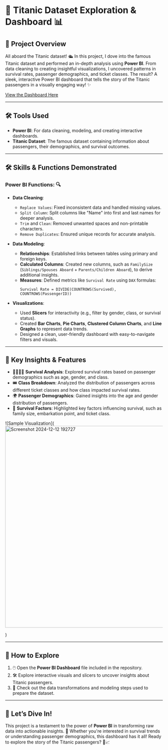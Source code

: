 # 🚢 Titanic Dataset Exploration & Dashboard 📊  

## 🎯 Project Overview  
All aboard the Titanic dataset! 🛳️ In this project, I dove into the famous Titanic dataset and performed an in-depth analysis using **Power BI**. From data cleaning to creating insightful visualizations, I uncovered patterns in survival rates, passenger demographics, and ticket classes. The result? A sleek, interactive Power BI dashboard that tells the story of the Titanic passengers in a visually engaging way! ✨  

[View the Dashboard Here](https://app.powerbi.com/links/9sXR--yQvu?ctid=6efd0f20-57c8-4447-b53f-00d4992ca50b&pbi_source=linkShare)

---

## 🛠️ Tools Used  
- **Power BI**: For data cleaning, modeling, and creating interactive dashboards.  
- **Titanic Dataset**: The famous dataset containing information about passengers, their demographics, and survival outcomes.  

---

## 🛠️ Skills & Functions Demonstrated  
### Power BI Functions: 🔍  
- **Data Cleaning**:  
  - `Replace Values`: Fixed inconsistent data and handled missing values.  
  - `Split Column`: Split columns like "Name" into first and last names for deeper analysis.  
  - `Trim` and `Clean`: Removed unwanted spaces and non-printable characters.  
  - `Remove Duplicates`: Ensured unique records for accurate analysis.  

- **Data Modeling**:  
  - **Relationships**: Established links between tables using primary and foreign keys.  
  - **Calculated Columns**: Created new columns, such as `FamilySize` (`Siblings/Spouses Aboard` + `Parents/Children Aboard`), to derive additional insights.  
  - **Measures**: Defined metrics like `Survival Rate` using `DAX` formulas:  
    ```DAX
    Survival Rate = DIVIDE(COUNTROWS(Survived), COUNTROWS(PassengerID))
    ```

- **Visualizations**:  
  - Used **Slicers** for interactivity (e.g., filter by gender, class, or survival status).  
  - Created **Bar Charts**, **Pie Charts**, **Clustered Column Charts**, and **Line Graphs** to represent data trends.  
  - Designed a clean, user-friendly dashboard with easy-to-navigate filters and visuals.  

---

## 🌟 Key Insights & Features  
- 👩‍👩‍👧‍👦 **Survival Analysis**: Explored survival rates based on passenger demographics such as age, gender, and class.  
- 🎟️ **Class Breakdown**: Analyzed the distribution of passengers across different ticket classes and how class impacted survival rates.  
- 🌍 **Passenger Demographics**: Gained insights into the age and gender distribution of passengers.  
- 🚨 **Survival Factors**: Highlighted key factors influencing survival, such as family size, embarkation point, and ticket class.  

![Sample Visualization](<img width="643" alt="Screenshot 2024-12-12 192727" src="https://github.com/user-attachments/assets/87d386c2-08a0-4066-9895-8b002573aa5a" />

)  

---

## 🚀 How to Explore  
1. 🖱️ Open the **Power BI Dashboard** file included in the repository.  
2. 🛠️ Explore interactive visuals and slicers to uncover insights about Titanic passengers.  
3. 📂 Check out the data transformations and modeling steps used to prepare the dataset.  

---

## 🎉 Let’s Dive In!  
This project is a testament to the power of **Power BI** in transforming raw data into actionable insights. 🌟 Whether you're interested in survival trends or understanding passenger demographics, this dashboard has it all! Ready to explore the story of the Titanic passengers? 🌊📈  
